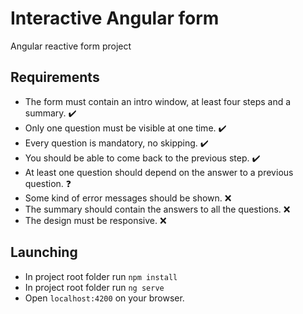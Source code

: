 # Interactive Angular form
Angular reactive form project

## Requirements
- The form must contain an intro window, at least four steps and a summary. :heavy_check_mark:
- Only one question must be visible at one time. :heavy_check_mark:
- Every question is mandatory, no skipping. :heavy_check_mark:
- You should be able to come back to the previous step. :heavy_check_mark:
- At least one question should depend on the answer to a previous question. :question:
- Some kind of error messages should be shown. :x:
- The summary should contain the answers to all the questions. :x:
- The design must be responsive. :x:

## Launching
- In project root folder run ```npm install```
- In project root folder run ```ng serve```
- Open ```localhost:4200``` on your browser.
